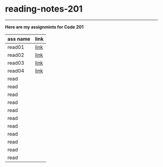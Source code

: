 # reading-notes-201
---
**Here are my assignmints for Code 201** 


|  ass name |  link |  
----------  | ------|       
|  read01     |[link](read01)       |
|  read02     |   [link](read02)    |
|  read03   |   [link](read03)    |
|  read04     | [link](read04)      |
|  read     |       |
|  read     |       |
|  read     |       |
|  read     |       |
|  read     |       |
|  read     |       |
|  read     |       |
|  read     |       |
|  read     |       |
|  read     |       |
|  read     |       |
